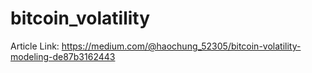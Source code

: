 # bitcoin_volatility

Article Link: https://medium.com/@haochung_52305/bitcoin-volatility-modeling-de87b3162443
